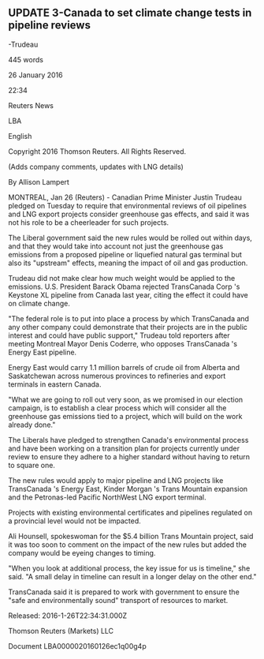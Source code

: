 ## UPDATE 3-Canada to set climate change tests in pipeline reviews
-Trudeau


445 words

26 January 2016

22:34

Reuters News

LBA

English

Copyright 2016 Thomson Reuters. All Rights Reserved.

(Adds company comments, updates with LNG details)

By Allison Lampert

MONTREAL, Jan 26 (Reuters) - Canadian Prime Minister Justin Trudeau
pledged on Tuesday to require that environmental reviews of oil
pipelines and LNG export projects consider greenhouse gas effects,
and said it was not his role to be a cheerleader for such projects.

The Liberal government said the new rules would be rolled out within
days, and that they would take into account not just the greenhouse
gas emissions from a proposed pipeline or liquefied natural gas
terminal but also its "upstream" effects, meaning the impact of oil
and gas production.

Trudeau did not make clear how much weight would be applied to the
emissions. U.S. President Barack Obama rejected TransCanada Corp
's Keystone XL pipeline from Canada last year, citing the effect it
could have on climate change.

"The federal role is to put into place a process by which TransCanada
and any other company could demonstrate that their projects are in the
public interest and could have public support," Trudeau told reporters
after meeting Montreal Mayor Denis Coderre, who opposes TransCanada
's Energy East pipeline.

Energy East would carry 1.1 million barrels of crude oil from Alberta
and Saskatchewan across numerous provinces to refineries and export
terminals in eastern Canada.

"What we are going to roll out very soon, as we promised in our
election campaign, is to establish a clear process which will consider
all the greenhouse gas emissions tied to a project, which will build
on the work already done."

The Liberals have pledged to strengthen Canada's environmental process
and have been working on a transition plan for projects currently under
review to ensure they adhere to a higher standard without having to
return to square one.

The new rules would apply to major pipeline and LNG projects like
TransCanada 's Energy East, Kinder Morgan 's Trans Mountain expansion
and the Petronas-led Pacific NorthWest LNG export terminal.

Projects with existing environmental certificates and pipelines
regulated on a provincial level would not be impacted.

Ali Hounsell, spokeswoman for the $5.4 billion Trans Mountain project,
said it was too soon to comment on the impact of the new rules but
added the company would be eyeing changes to timing.

"When you look at additional process, the key issue for us is
timeline," she said. "A small delay in timeline can result in a longer
delay on the other end."


TransCanada said it is prepared to work with government to ensure the
"safe and environmentally sound" transport of resources to market.

Released: 2016-1-26T22:34:31.000Z

Thomson Reuters (Markets) LLC

Document LBA0000020160126ec1q00g4p
